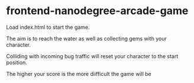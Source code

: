frontend-nanodegree-arcade-game
===============================

Load index.html to start the game.

The aim is to reach the water as well as collecting gems with your character. 

Colliding with incoming bug traffic will reset your character to the start position.

The higher your score is the more diifficult the game will be
